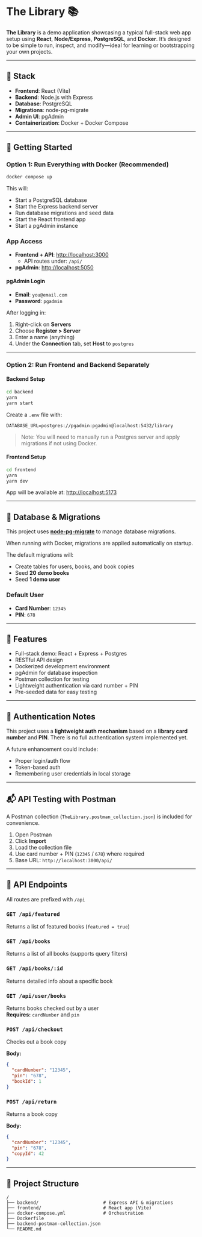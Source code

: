 # The Library 📚

**The Library** is a demo application showcasing a typical full-stack web app setup using **React**, **Node/Express**, **PostgreSQL**, and **Docker**. It’s designed to be simple to run, inspect, and modify—ideal for learning or bootstrapping your own projects.

---

## 🧱 Stack

- **Frontend**: React (Vite)
- **Backend**: Node.js with Express
- **Database**: PostgreSQL
- **Migrations**: node-pg-migrate
- **Admin UI**: pgAdmin
- **Containerization**: Docker + Docker Compose

---

## 🚀 Getting Started

### Option 1: Run Everything with Docker (Recommended)

```bash
docker compose up
```

This will:

- Start a PostgreSQL database
- Start the Express backend server
- Run database migrations and seed data
- Start the React frontend app
- Start a pgAdmin instance

### App Access

- **Frontend + API**: [http://localhost:3000](http://localhost:3000)
  - API routes under: `/api/`
- **pgAdmin**: [http://localhost:5050](http://localhost:5050)

#### pgAdmin Login

- **Email**: `you@email.com`
- **Password**: `pgadmin`

After logging in:

1. Right-click on **Servers**
2. Choose **Register > Server**
3. Enter a name (anything)
4. Under the **Connection** tab, set **Host** to `postgres`

---

### Option 2: Run Frontend and Backend Separately

#### Backend Setup

```bash
cd backend
yarn
yarn start
```

Create a `.env` file with:

```env
DATABASE_URL=postgres://pgadmin:pgadmin@localhost:5432/library
```

> Note: You will need to manually run a Postgres server and apply migrations if not using Docker.

#### Frontend Setup

```bash
cd frontend
yarn
yarn dev
```

App will be available at: [http://localhost:5173](http://localhost:5173)

---

## 🔧 Database & Migrations

This project uses **[node-pg-migrate](https://github.com/salsita/node-pg-migrate)** to manage database migrations.

When running with Docker, migrations are applied automatically on startup.

The default migrations will:

- Create tables for users, books, and book copies
- Seed **20 demo books**
- Seed **1 demo user**

### Default User

- **Card Number**: `12345`
- **PIN**: `678`

---

## 🧪 Features

- Full-stack demo: React + Express + Postgres
- RESTful API design
- Dockerized development environment
- pgAdmin for database inspection
- Postman collection for testing
- Lightweight authentication via card number + PIN
- Pre-seeded data for easy testing

---

## 🔐 Authentication Notes

This project uses a **lightweight auth mechanism** based on a **library card number** and **PIN**. There is no full authentication system implemented yet.

A future enhancement could include:

- Proper login/auth flow
- Token-based auth
- Remembering user credentials in local storage

---

## 📬 API Testing with Postman

A Postman collection (`TheLibrary.postman_collection.json`) is included for convenience.

1. Open Postman
2. Click **Import**
3. Load the collection file
4. Use card number + PIN (`12345` / `678`) where required
5. Base URL: `http://localhost:3000/api/`

---

## 🔌 API Endpoints

All routes are prefixed with `/api`

### `GET /api/featured`

Returns a list of featured books (`featured = true`)

### `GET /api/books`

Returns a list of all books (supports query filters)

### `GET /api/books/:id`

Returns detailed info about a specific book

### `GET /api/user/books`

Returns books checked out by a user  
**Requires:** `cardNumber` and `pin`

### `POST /api/checkout`

Checks out a book copy

**Body:**

```json
{
  "cardNumber": "12345",
  "pin": "678",
  "bookId": 1
}
```

### `POST /api/return`

Returns a book copy

**Body:**

```json
{
  "cardNumber": "12345",
  "pin": "678",
  "copyId": 42
}
```

---

## 📂 Project Structure

```
/
├── backend/                        # Express API & migrations
├── frontend/                       # React app (Vite)
├── docker-compose.yml              # Orchestration
├── Dockerfile
├── backend-postman-collection.json
└── README.md
```
